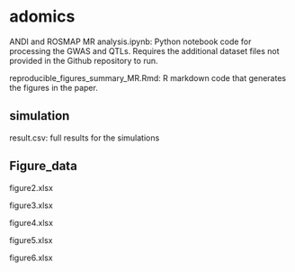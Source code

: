 # adomics

ANDI and ROSMAP MR analysis.ipynb: Python notebook code for processing the GWAS and QTLs. Requires the additional dataset files not provided in the Github repository to run.

reproducible_figures_summary_MR.Rmd: R markdown code that generates the figures in the paper.

## simulation

result.csv: full results for the simulations

## Figure_data

figure2.xlsx

figure3.xlsx

figure4.xlsx

figure5.xlsx

figure6.xlsx
